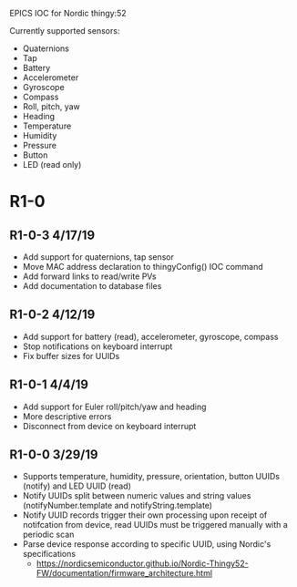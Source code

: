 EPICS IOC for Nordic thingy:52

Currently supported sensors:

- Quaternions
- Tap
- Battery
- Accelerometer
- Gyroscope
- Compass
- Roll, pitch, yaw
- Heading
- Temperature
- Humidity
- Pressure
- Button
- LED (read only)

R1-0
=================

R1-0-3 4/17/19
----

- Add support for quaternions, tap sensor
- Move MAC address declaration to thingyConfig() IOC command
- Add forward links to read/write PVs
- Add documentation to database files

R1-0-2 4/12/19
----

- Add support for battery (read), accelerometer, gyroscope, compass
- Stop notifications on keyboard interrupt
- Fix buffer sizes for UUIDs

R1-0-1 4/4/19
-----

- Add support for Euler roll/pitch/yaw and heading
- More descriptive errors
- Disconnect from device on keyboard interrupt

R1-0-0 3/29/19
-----

- Supports temperature, humidity, pressure, orientation, button UUIDs (notify) and LED UUID (read)
- Notify UUIDs split between numeric values and string values (notifyNumber.template and notifyString.template)
- Notify UUID records trigger their own processing upon receipt of notifcation from device, read UUIDs must be
  triggered manually with a periodic scan
- Parse device response according to specific UUID, using Nordic's specifications
	- https://nordicsemiconductor.github.io/Nordic-Thingy52-FW/documentation/firmware_architecture.html
